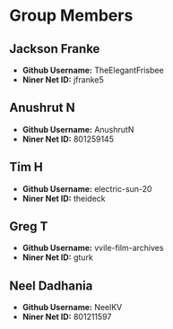 # Group Members

## Jackson Franke

- **Github Username:** TheElegantFrisbee
- **Niner Net ID:** jfranke5

## Anushrut N

- **Github Username:** AnushrutN
- **Niner Net ID:** 801259145

## Tim H

- **Github Username:** electric-sun-20
- **Niner Net ID:** theideck

## Greg T

- **Github Username:** vvile-film-archives
- **Niner Net ID:** gturk

## Neel Dadhania

- **Github Username:** NeelKV
- **Niner Net ID:** 801211597
